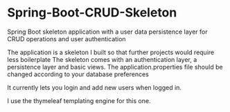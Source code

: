 # Spring-Boot-CRUD-Skeleton
Spring Boot skeleton application with a user data persistence layer for CRUD operations and user authentication

The application is a skeleton I built so that further projects would require less boilerplate
The skeleton comes with an authentication layer, a persistence layer and basic views.
The application.properties file should be changed according to your database preferences

It currently lets you login and add new users when logged in.

I use the thymeleaf templating engine for this one.

